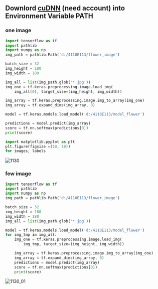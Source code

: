 ## Downlord [cuDNN](https://developer.nvidia.com/rdp/cudnn-archive) (need account) into Environment Variable PATH

### one image
```py
import tensorflow as tf
import pathlib
import numpy as np
img_path = pathlib.Path('d:/4110E113/flower_image')

batch_size = 32
img_height = 180
img_width = 180

img_all = list(img_path.glob('*.jpg'))
img_one = tf.keras.preprocessing.image.load_img(
    img_all[0], target_size=(img_height, img_width))

img_array = tf.keras.preprocessing.image.img_to_array(img_one)
img_array = tf.expand_dims(img_array, 0)

model = tf.keras.models.load_model('d:/4110E113/model_flower')

predictions = model.predict(img_array)
score = tf.nn.softmax(predictions[0])
print(score)

import matplotlib.pyplot as plt
plt.figure(figsize =(10, 10))
for images, labels
```
![1130](https://github.com/4110E113/112-1/assets/113968351/dbdc68e7-832e-42ac-8b7f-df52cf2e31f9)

###  few image
```py
import tensorflow as tf
import pathlib
import numpy as np
img_path = pathlib.Path('d:/4110E113/flower_image')

batch_size = 32
img_height = 180
img_width = 180
img_all = list(img_path.glob('*.jpg'))

model = tf.keras.models.load_model('d:/4110E113/model_flower')
for img_tmp in img_all:
    img_one = tf.keras.preprocessing.image.load_img(
        img_tmp, target_size=(img_height, img_width))

    img_array = tf.keras.preprocessing.image.img_to_array(img_one)
    img_array = tf.expand_dims(img_array, 0)
    predictions = model.predict(img_array)
    score = tf.nn.softmax(predictions[0])
    print(score)
```
![1130_01](https://github.com/4110E113/112-1/assets/113968351/ee19ee43-577b-490e-9fd5-b7ae4ce90477)
